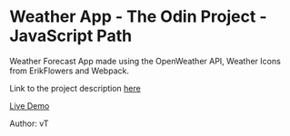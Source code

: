 # Weather App - The Odin Project - JavaScript Path
Weather Forecast App made using the OpenWeather API, Weather Icons from ErikFlowers and Webpack.

Link to the project description [here](https://www.theodinproject.com/lessons/node-path-javascript-weather-app)

[Live Demo](https://ng9891.github.io/my-odin-project/js_fullstack/weather_app/dist/)

<!-- ### Personal Notes -->

<!-- ![preview]() -->

Author: vT